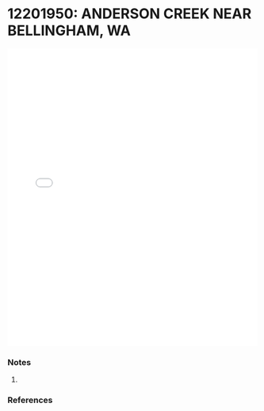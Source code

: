 # 12201950: ANDERSON CREEK NEAR BELLINGHAM, WA

<iframe src="/_static/stations/12201950_fdc.html" width="100%" height="600" frameborder="0"></iframe>

### Notes
1. 

### References

